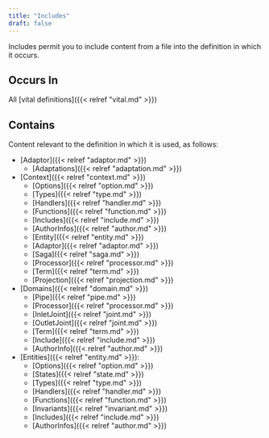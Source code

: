```yaml
---
title: "Includes"
draft: false
---
```


Includes permit you to include content from a file into the definition in which
it occurs. 

## Occurs In
All [vital definitions]({{< relref "vital.md" >}})

## Contains
Content relevant to the definition in which it is used, as follows:
* [Adaptor]({{< relref "adaptor.md" >}})
    * [Adaptations]({{< relref "adaptation.md" >}})
* [Context]({{< relref "context.md" >}})
    * [Options]({{< relref "option.md" >}})
    * [Types]({{< relref "type.md" >}})
    * [Handlers]({{< relref "handler.md" >}})
    * [Functions]({{< relref "function.md" >}})
    * [Includes]({{< relref "include.md" >}})
    * [AuthorInfos]({{< relref "author.md" >}})
    * [Entity]({{< relref "entity.md" >}})
    * [Adaptor]({{< relref "adaptor.md" >}})
    * [Saga]({{< relref "saga.md" >}})
    * [Processor]({{< relref "processor.md" >}})
    * [Term]({{< relref "term.md" >}})
    * [Projection]({{< relref "projection.md" >}})
* [Domains]({{< relref "domain.md" >}})
    * [Pipe]({{< relref "pipe.md" >}})
    * [Processor]({{< relref "processor.md" >}})
    * [InletJoint]({{< relref "joint.md" >}})
    * [OutletJoint]({{< relref "joint.md" >}})
    * [Term]({{< relref "term.md" >}})
    * [Include]({{< relref "include.md" >}})
    * [AuthorInfo]({{< relref "author.md" >}})
* [Entities]({{< relref "entity.md" >}}):
    * [Options]({{< relref "option.md" >}})
    * [States]({{< relref "state.md" >}})
    * [Types]({{< relref "type.md" >}})
    * [Handlers]({{< relref "handler.md" >}})
    * [Functions]({{< relref "function.md" >}})
    * [Invariants]({{< relref "invariant.md" >}})
    * [Includes]({{< relref "include.md" >}})
    * [AuthorInfos]({{< relref "author.md" >}})

